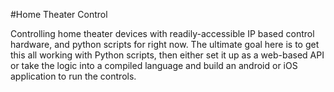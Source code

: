 #Home Theater Control

Controlling home theater devices with readily-accessible IP based control hardware, and python scripts for right now.
The ultimate goal here is to get this all working with Python scripts, then either set it up as a web-based API or take the logic into a compiled language and build an android or iOS application to run the controls. 